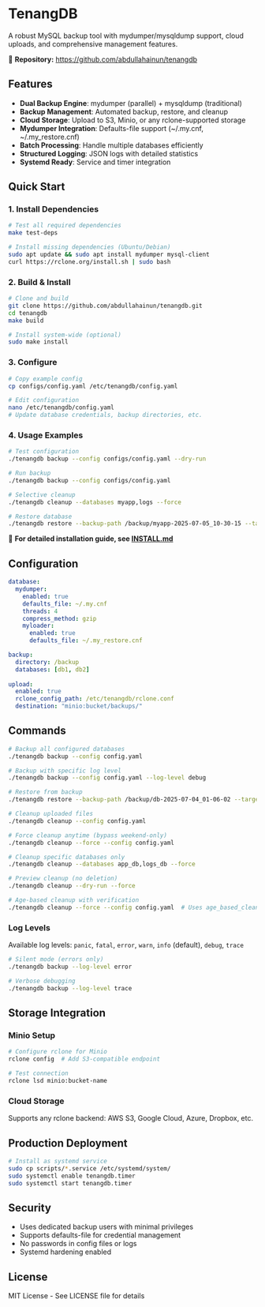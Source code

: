 # TenangDB

A robust MySQL backup tool with mydumper/mysqldump support, cloud uploads, and comprehensive management features.

🔗 **Repository:** https://github.com/abdullahainun/tenangdb

## Features

- **Dual Backup Engine**: mydumper (parallel) + mysqldump (traditional)
- **Backup Management**: Automated backup, restore, and cleanup
- **Cloud Storage**: Upload to S3, Minio, or any rclone-supported storage
- **Mydumper Integration**: Defaults-file support (~/.my.cnf, ~/.my_restore.cnf)
- **Batch Processing**: Handle multiple databases efficiently
- **Structured Logging**: JSON logs with detailed statistics
- **Systemd Ready**: Service and timer integration

## Quick Start

### 1. Install Dependencies
```bash
# Test all required dependencies
make test-deps

# Install missing dependencies (Ubuntu/Debian)
sudo apt update && sudo apt install mydumper mysql-client
curl https://rclone.org/install.sh | sudo bash
```

### 2. Build & Install
```bash
# Clone and build
git clone https://github.com/abdullahainun/tenangdb.git
cd tenangdb
make build

# Install system-wide (optional)
sudo make install
```

### 3. Configure
```bash
# Copy example config
cp configs/config.yaml /etc/tenangdb/config.yaml

# Edit configuration
nano /etc/tenangdb/config.yaml
# Update database credentials, backup directories, etc.
```

### 4. Usage Examples
```bash
# Test configuration
./tenangdb backup --config configs/config.yaml --dry-run

# Run backup
./tenangdb backup --config configs/config.yaml

# Selective cleanup
./tenangdb cleanup --databases myapp,logs --force

# Restore database
./tenangdb restore --backup-path /backup/myapp-2025-07-05_10-30-15 --target-database myapp_restored
```

📖 **For detailed installation guide, see [INSTALL.md](INSTALL.md)**

## Configuration

```yaml
database:
  mydumper:
    enabled: true
    defaults_file: ~/.my.cnf
    threads: 4
    compress_method: gzip
    myloader:
      enabled: true
      defaults_file: ~/.my_restore.cnf

backup:
  directory: /backup
  databases: [db1, db2]
  
upload:
  enabled: true
  rclone_config_path: /etc/tenangdb/rclone.conf
  destination: "minio:bucket/backups/"
```

## Commands

```bash
# Backup all configured databases
./tenangdb backup --config config.yaml

# Backup with specific log level
./tenangdb backup --config config.yaml --log-level debug

# Restore from backup
./tenangdb restore --backup-path /backup/db-2025-07-04_01-06-02 --target-database restored_db

# Cleanup uploaded files
./tenangdb cleanup --config config.yaml

# Force cleanup anytime (bypass weekend-only)
./tenangdb cleanup --force --config config.yaml

# Cleanup specific databases only
./tenangdb cleanup --databases app_db,logs_db --force

# Preview cleanup (no deletion)
./tenangdb cleanup --dry-run --force

# Age-based cleanup with verification
./tenangdb cleanup --force --config config.yaml  # Uses age_based_cleanup from config
```

### Log Levels
Available log levels: `panic`, `fatal`, `error`, `warn`, `info` (default), `debug`, `trace`

```bash
# Silent mode (errors only)
./tenangdb backup --log-level error

# Verbose debugging
./tenangdb backup --log-level trace
```

## Storage Integration

### Minio Setup
```bash
# Configure rclone for Minio
rclone config  # Add S3-compatible endpoint

# Test connection
rclone lsd minio:bucket-name
```

### Cloud Storage
Supports any rclone backend: AWS S3, Google Cloud, Azure, Dropbox, etc.

## Production Deployment

```bash
# Install as systemd service
sudo cp scripts/*.service /etc/systemd/system/
sudo systemctl enable tenangdb.timer
sudo systemctl start tenangdb.timer
```

## Security

- Uses dedicated backup users with minimal privileges
- Supports defaults-file for credential management
- No passwords in config files or logs
- Systemd hardening enabled

## License

MIT License - See LICENSE file for details